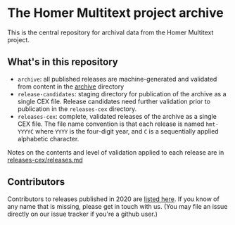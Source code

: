 # The Homer Multitext project archive

This is the central repository for archival data from the Homer Multitext project.


## What's in this repository

- `archive`: all published releases are machine-generated and validated from content in the [archive](./archive) directory
- `release-candidates`: staging directory for publication of the archive as a single CEX file.  Release candidates need further validation prior to publication in the `releases-cex` directory.
- `releases-cex`:  complete, validated releases of the archive as a single CEX file. The file name convention is that each release is named `hmt-YYYYC` where `YYYY` is the four-digit year, and `C` is a sequentially applied alphabetic character.

Notes on the contents and level of validation applied to each release are in [releases-cex/releases.md](./releases-cex/releases.md)






## Contributors

Contributors to releases published in 2020 are [listed here](contributors/2020.md).  If you know of any name that is missing, please get in touch with us.  (You may file an issue directly on our issue tracker if you're a github user.)
